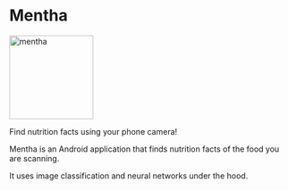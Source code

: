 # Mentha

<img width="150" alt="mentha" src="https://raw.github.com/alibagherifam/mentha/master/app/src/main/ic_launcher-playstore.png">

Find nutrition facts using your phone camera!

Mentha is an Android application that finds nutrition facts of the food you are scanning.

It uses image classification and neural networks under the hood.
